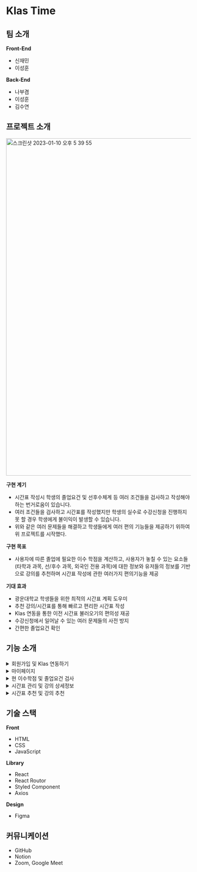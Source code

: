 # Klas Time

## 팀 소개

**Front-End**

* 신재민
* 이성훈

**Back-End**

* 나부겸
* 이성훈
* 김수연


## 프로젝트 소개

<img width="918" alt="스크린샷 2023-01-10 오후 5 39 55" src="https://user-images.githubusercontent.com/99861250/211503027-10e32001-7040-4cf9-afd9-528a61aea5d4.png">

**구현 계기**

* 시간표 작성시 학생의 졸업요건 및 선후수체계 등 여러 조건들을 검사하고 작성해야 하는 번거로움이 있습니다.
* 여러 조건들을 검사하고 시간표를 작성했지만 학생의 실수로 수강신청을 진행하지 못 할 경우 학생에게 불이익이 발생할 수 있습니다.
* 위와 같은 여러 문제들을 해결하고 학생들에게 여러 편의 기능들을 제공하기 위하여 위 프로젝트를 시작했다.
 
**구현 목표**

* 사용자에 따른 졸업에 필요한 이수 학점을 계산하고, 사용자가 놓칠 수 있는 요소들(타학과 과목, 선/후수 과목, 외국인 전용 과목)에 대한 정보와 유저들의 정보를 기반으로 강의를 추천하며 시간표 작성에 관한 여러가지 편의기능을 제공

**기대 효과**

* 광운대학교 학생들을 위한 최적의 시간표 계획 도우미
* 추천 강의/시간표를 통해 빠르고 편리한 시간표 작성
* Klas 연동을 통한 이전 시간표 불러오기의 편의성 재공
* 수강신청에서 일어날 수 있는 여러 문제들의 사전 방지
* 간편한 졸업요건 확인

## 기능 소개

<details>
<summary>회원가입 및 Klas 연동하기</summary>
<div markdown="1">       

GIF 내용
회원가입 -> 로그인 -> Klas 연동하기까지 이어서

* Klas Time은 회원가입 페이지에서 회원가입이 가능합니다.
* 회원가입 정보를 바탕으로 로그인 진행 가능합니다.
* 로그인 후 광운대학교 정보 사이트인 Klas의 아이디와 비밀번호를 입력하면 Klas와 연동이 가능합니다.
  * Klas 연동하기 기능은 사용자가 이전에 수강한 시간표 정보와 수강한 과목들의 정보 등 여러 정보를 크롤링을 통해 수집하여 사용자에게 양질의 정보를 제공합니다.
  * Klas란 광운대학교의 모든 학생들이 가입하여 학교 생활과 관련된 모든 것을 처리하는 사이트입니다.


</div>
</details>

<details>
<summary>마이페이지</summary>
<div markdown="1">       

GIF 내용
톱니바퀴 눌러서 정보 변경 페이지 진입 -> 정보 변경하는 척 버튼 이것 저것 만지는 느낌

* 마이페이지에서는 비밀번호와 전공, 부전공 등을 변경할 수 있습니다.
* 단 기본 사용자 정보(이름,학번)는 변경할 수 없습니다.

</div>
</details>

<details>
<summary>현 이수학점 및 졸업요건 검사</summary>
<div markdown="1">       

GIF 내용
이수학점 그래프에서 그거 누르면 차트 나오는거 -> 졸업요건 창 띄우는거 까지

* 각 과목의 Section에 졸업요건과 현재 이수한 학점을 그래프화 시켜 사용자가 빠르고 편리하게 확인할 수 있습니다.
* 각 Section의 그래프 클릭 시 사용자의 정보를 기반으로 이수해야 할 과목들을 리스트화 시켜 시각적으로 확인할 수 있습니다.
* 그래프와 더불어 졸업요건이 간단하게 정리된 표와 졸업요건에 기반한 졸업학점과 이수한 학점을 가시화하여 제공합니다.

</div>
</details>

</details>

<details>
<summary>시간표 관리 및 강의 상세정보</summary>
<div markdown="1">       

GIF 내용
메인화면에서 시간표 관리로 이동 -> 메인 시간표 정해져 있는거랑 다른 시간표 이동(메인 시간표 변경까지) -> 강의 추가랑 강의 경고, 상세정보 보여주는거 까지 

* Klas에 지정되어 있는 시간표가 메인 시간표로 설정되어 있습니다(메인페이지에 표시되는 시간표).
* 책갈피 버튼을 이용하여 메인 시간표를 지정할 수 있습니다.
* 시간표를 자유롭게 추가할 수 있으며 직접 수정이 가능합니다.
* 시간표 수정 부분애서 강의 선택시 유의할 점이 있다면 경고창을 띄워 사용자에게 주의를 줍니다.
* 시간표 수정 부분에서 시간표의 강의를 클릭할 시 강의의 상세정보를 띄워줍니다.

</div>
</details>

</details>

<details>
<summary>시간표 추천 및 강의 추천</summary>
<div markdown="1">       

GIF 내용
시간표 페이지에서 추천 시간표 버튼 -> 시간표 수정부분에서 강의 클릭해서 상세정보 아래에 추천 강의 부분

* 시간표 선택 부분에서 추천 시간표 버튼 

</div>
</details>

## 기술 스택

**Front**

* HTML
* CSS
* JavaScript

**Library**

* React
* React Routor
* Styled Component
* Axios

**Design**

* Figma

## 커뮤니케이션

* GitHub
* Notion
* Zoom, Google Meet
